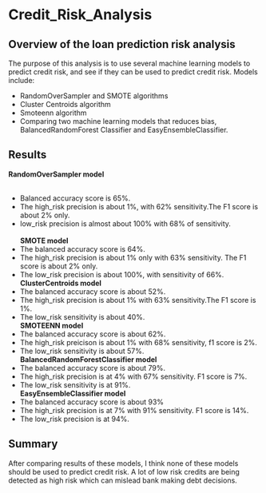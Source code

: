 # Credit_Risk_Analysis
## Overview of the loan prediction risk analysis
The purpose of this analysis is to use several machine learning models to predict credit risk, and see if they can be used to predict credit risk. Models include:
- RandomOverSampler and SMOTE algorithms
- Cluster Centroids algorithm
- Smoteenn algorithm
- Comparing two machine learning models that reduces bias, BalancedRandomForest Classifier and EasyEnsembleClassifier. 

## Results
**RandomOverSampler model**<br/><br/>
- Balanced accuracy score is 65%.<br/>
- The high_risk precision is about 1%, with 62% sensitivity.The F1 score is about 2% only.<br/>
- low_risk precision is almost about 100% with 68% of sensitivity.<br/><br/>
**SMOTE model**<br/>
- The balanced accuracy score is 64%.<br/>
- The high_risk precision is about 1% only with 63% sensitivity. The F1 score is about 2% only.<br/>
- The low_risk precision is about 100%, with sensitivity of 66%.<br/>
**ClusterCentroids model**<br/>
- The balanced accuracy score is about 52%.<br/>
- The high_risk precision is about 1% with 63% sensitivity.The F1 score is 1%.<br/>
- The low_risk sensitivity is about 40%.<br/>
**SMOTEENN model**<br/>
- The balanced accuracy score is about 62%.<br/>
- The high_risk preicison is about 1% with 68% sensitivity, f1 score is 2%.<br/>
- The low_risk sensitivity is about 57%.<br/>
**BalancedRandomForestClassifier model**<br/>
- The balanced accuracy score is about 79%.<br/>
- The high_risk precision is at 4% with 67% sensitivity. F1 score is 7%.<br/>
- The low_risk sensitivity is at 91%.<br/>
**EasyEnsembleClassifier model**<br/>
- The balanced accuracy score is about 93%<br/>
- The high_risk precision is at 7% with 91% sensitivity. F1 score is 14%.<br/>
- The low_risk precision is at 94%.<br/>

## Summary
After comparing results of these models, I think none of these models should be used to predict credit risk. A lot of low risk credits are being detected as high risk which can mislead bank making debt decisions. 